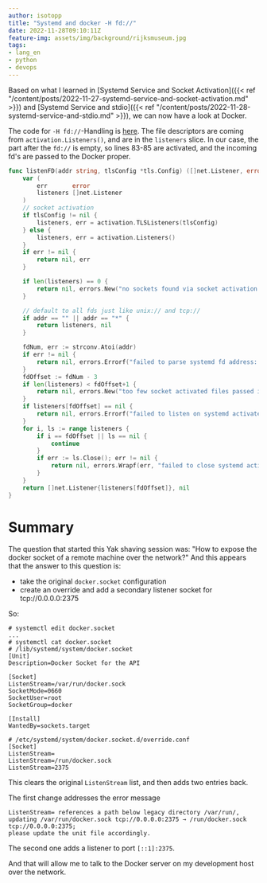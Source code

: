 ```yaml
---
author: isotopp
title: "Systemd and docker -H fd://"
date: 2022-11-28T09:10:11Z
feature-img: assets/img/background/rijksmuseum.jpg
tags:
- lang_en
- python
- devops
---
```


Based on what I learned in
[Systemd Service and Socket Activation]({{< ref "/content/posts/2022-11-27-systemd-service-and-socket-activation.md" >}})
and
[Systemd Service and stdio]({{< ref "/content/posts/2022-11-28-systemd-service-and-stdio.md" >}}),
we can now have a look at Docker.

The code for `-H fd://`-Handling is [here](https://github.com/moby/moby/blob/41be7293f54f15dc04f024bf2b0f09e1a697208b/daemon/listeners/listeners_linux.go#L63-L107).
The file descriptors are coming from `activation.Listeners()`, and are in the `listeners` slice.
In our case, the part after the `fd://` is empty, so lines 83-85 are activated, and the incoming fd's are passed to the Docker proper.

```go {linenos=table,hl_lines=[10,"21-23"],linenostart=63}
func listenFD(addr string, tlsConfig *tls.Config) ([]net.Listener, error) {
	var (
		err       error
		listeners []net.Listener
	)
	// socket activation
	if tlsConfig != nil {
		listeners, err = activation.TLSListeners(tlsConfig)
	} else {
		listeners, err = activation.Listeners()
	}
	if err != nil {
		return nil, err
	}

	if len(listeners) == 0 {
		return nil, errors.New("no sockets found via socket activation: make sure the service was started by systemd")
	}

	// default to all fds just like unix:// and tcp://
	if addr == "" || addr == "*" {
		return listeners, nil
	}

	fdNum, err := strconv.Atoi(addr)
	if err != nil {
		return nil, errors.Errorf("failed to parse systemd fd address: should be a number: %v", addr)
	}
	fdOffset := fdNum - 3
	if len(listeners) < fdOffset+1 {
		return nil, errors.New("too few socket activated files passed in by systemd")
	}
	if listeners[fdOffset] == nil {
		return nil, errors.Errorf("failed to listen on systemd activated file: fd %d", fdOffset+3)
	}
	for i, ls := range listeners {
		if i == fdOffset || ls == nil {
			continue
		}
		if err := ls.Close(); err != nil {
			return nil, errors.Wrapf(err, "failed to close systemd activated file: fd %d", fdOffset+3)
		}
	}
	return []net.Listener{listeners[fdOffset]}, nil
}
```

# Summary

The question that started this Yak shaving session was: "How to expose the docker socket of a remote machine over the network?"
And this appears that the answer to this question is:

- take the original `docker.socket` configuration
- create an override and add a secondary listener socket for tcp://0.0.0.0:2375

So:

```console
# systemctl edit docker.socket
...
# systemctl cat docker.socket
# /lib/systemd/system/docker.socket
[Unit]
Description=Docker Socket for the API

[Socket]
ListenStream=/var/run/docker.sock
SocketMode=0660
SocketUser=root
SocketGroup=docker

[Install]
WantedBy=sockets.target

# /etc/systemd/system/docker.socket.d/override.conf
[Socket]
ListenStream=
ListenStream=/run/docker.sock
ListenStream=2375
```

This clears the original `ListenStream` list, and then adds two entries back.

The first change addresses the error message

```console
ListenStream= references a path below legacy directory /var/run/,
updating /var/run/docker.sock tcp://0.0.0.0:2375 → /run/docker.sock tcp://0.0.0.0:2375;
please update the unit file accordingly.
```

The second one adds a listener to port `[::1]:2375`.

And that will allow me to talk to the Docker server on my development host over the network.
